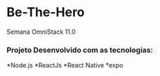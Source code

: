 <h1>Be-The-Hero</h1>

Semana OmniStack 11.0

<h3>Projeto Desenvolvido com as tecnologias:</h3>

*Node.js
*ReactJs
*React Native
*expo
 
